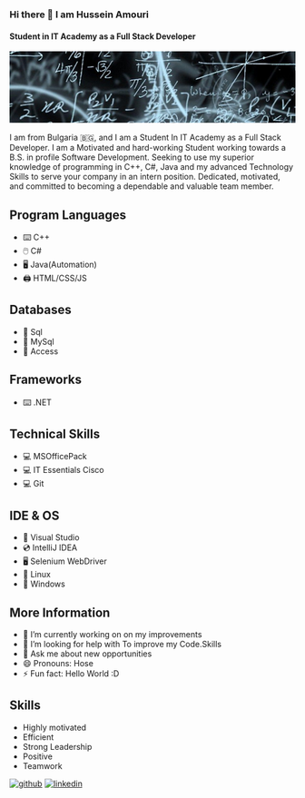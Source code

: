 ### Hi there 👋 I am Hussein Amouri
#### Student in IT Academy as a Full Stack Developer
![Student in IT Academy as a Full Stack Developer](https://github.com/amourysio/amourysio/blob/main/11.jpg)

I am from Bulgaria 🇧🇬, and I am a Student In IT Academy as a Full Stack Developer. I am a Motivated and hard-working Student working towards a B.S. in profile Software Development. Seeking to use my superior knowledge of programming in C++, C#, Java and my advanced Technology Skills to serve your company in an intern position. Dedicated, motivated, and committed to becoming a dependable and valuable team member.


## Program Languages
* ⌨️ C++
* 🖱️ C#
* 🖥️ Java(Automation)
* 🖨️ HTML/CSS/JS
## Databases
* 🧮 Sql
* 🧮 MySql
* 🧮 Access
## Frameworks
* ⌨️ .NET
## Technical Skills
* 💻 MSOfficePack
* 💻 IT Essentials Cisco
* 💻 Git
## IDE & OS
* 💽 Visual Studio
* 💿 IntelliJ IDEA
* 🖥️ Selenium WebDriver
* 📀 Linux
* 📀 Windows
## More Information
- 🔭 I’m currently working on on my improvements 
- 🤔 I’m looking for help with To improve my Code.Skills 
- 💬 Ask me about new opportunities 
- 😄 Pronouns: Hose 
- ⚡ Fun fact: Hello World :D 
## Skills
* Highly motivated
* Efficient
* Strong Leadership
* Positive
* Teamwork


[<img src='https://cdn.jsdelivr.net/npm/simple-icons@3.0.1/icons/github.svg' alt='github' height='40'>](https://github.com/amourysio?tab=repositories)  [<img src='https://cdn.jsdelivr.net/npm/simple-icons@3.0.1/icons/linkedin.svg' alt='linkedin' height='40'>](https://www.linkedin.com/in/hussein-amouri-840738205/)  

